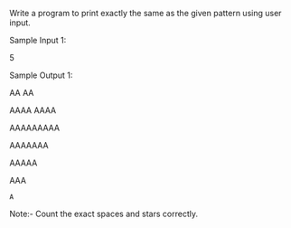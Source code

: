 Write a program to print exactly the same as the given pattern using user input.

Sample Input 1:

5

Sample Output 1:
 
 AA   AA

AAAA AAAA

AAAAAAAAA
 
 AAAAAAA
  
  AAAAA
   
   AAA
    
    A

Note:- Count the exact spaces and stars correctly.


